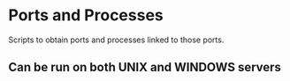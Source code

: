 # Ports and Processes
Scripts to obtain ports and processes linked to those ports.

## Can be run on both UNIX and WINDOWS servers
